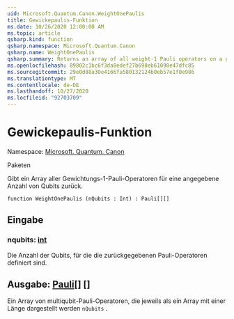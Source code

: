 ```yaml
---
uid: Microsoft.Quantum.Canon.WeightOnePaulis
title: Gewickepaulis-Funktion
ms.date: 10/26/2020 12:00:00 AM
ms.topic: article
qsharp.kind: function
qsharp.namespace: Microsoft.Quantum.Canon
qsharp.name: WeightOnePaulis
qsharp.summary: Returns an array of all weight-1 Pauli operators on a given number of qubits.
ms.openlocfilehash: 89802c1bc6f3da8edef27b698eb61098e47dfc85
ms.sourcegitcommit: 29e0d88a30e4166fa580132124b0eb57e1f0e986
ms.translationtype: MT
ms.contentlocale: de-DE
ms.lasthandoff: 10/27/2020
ms.locfileid: "92703709"
---
```

# <a name="weightonepaulis-function"></a>Gewickepaulis-Funktion

Namespace: [Microsoft. Quantum. Canon](xref:Microsoft.Quantum.Canon)

Paketen [](https://nuget.org/packages/)


Gibt ein Array aller Gewichtungs-1-Pauli-Operatoren für eine angegebene Anzahl von Qubits zurück.

```qsharp
function WeightOnePaulis (nQubits : Int) : Pauli[][]
```


## <a name="input"></a>Eingabe

### <a name="nqubits--int"></a>nqubits: [int](xref:microsoft.quantum.lang-ref.int)

Die Anzahl der Qubits, für die die zurückgegebenen Pauli-Operatoren definiert sind.



## <a name="output--pauli"></a>Ausgabe: [Pauli](xref:microsoft.quantum.lang-ref.pauli)[] []

Ein Array von multiqubit-Pauli-Operatoren, die jeweils als ein Array mit einer Länge dargestellt werden `nQubits` .